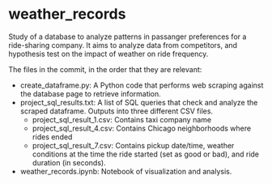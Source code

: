 # weather_records
Study of a database to analyze patterns in passanger preferences for a ride-sharing company. It aims to analyze data from competitors, and hypothesis test on the impact of weather on ride frequency.

The files in the commit, in the order that they are relevant:

* create_dataframe.py: A Python code that performs web scraping against the database page to retrieve information.
* project_sql_results.txt: A list of SQL queries that check and analyze the scraped dataframe. Outputs into three different CSV files.
  * project_sql_result_1.csv: Contains taxi company name
  * project_sql_result_4.csv: Contains Chicago neighborhoods where rides ended
  * project_sql_result_7.csv: Contains pickup date/time, weather conditions at the time the ride started (set as good or bad), and ride duration (in seconds).
* weather_records.ipynb: Notebook of visualization and analysis.

